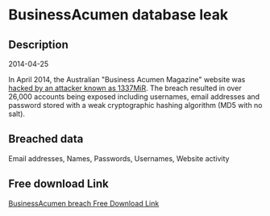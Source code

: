 # BusinessAcumen database leak

## Description

2014-04-25

In April 2014, the Australian "Business Acumen Magazine" website was <a href="http://1337mir.com/cracked/2014/04/businessacumen-biz-hacked-26000-user-password-leaked/" target="_blank" rel="noopener">hacked by an attacker known as 1337MiR</a>. The breach resulted in over 26,000 accounts being exposed including usernames, email addresses and password stored with a weak cryptographic hashing algorithm (MD5 with no salt).

## Breached data

Email addresses, Names, Passwords, Usernames, Website activity

## Free download Link

[BusinessAcumen breach Free Download Link](https://link-to.net/1229997/13.160626532184638/dynamic/?r=aHR0cHM6Ly93d3cubWVkaWFmaXJlLmNvbS92aWV3L2dyRnMwQ3NOdlJ1MkxLMS9idXNpbmVzc2FjdW1lbi5iaXovZmlsZQ==)